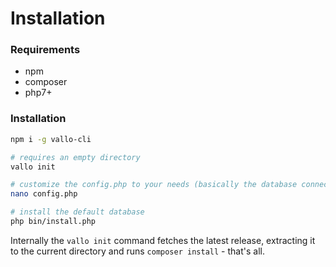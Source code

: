 # Installation

### Requirements
- npm
- composer
- php7+

### Installation
```bash
npm i -g vallo-cli

# requires an empty directory
vallo init

# customize the config.php to your needs (basically the database connection)
nano config.php

# install the default database
php bin/install.php
```

Internally the `vallo init` command fetches the latest release, extracting it to the current directory and runs `composer install` - that's all.